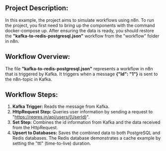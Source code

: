 ## Project Description:

In this example, the project aims to simulate workflows using n8n. To run the project, you first need to bring up the components with the command docker-compose up. After ensuring the data is ready, you should restore the **"kafka-to-redis-postgresql.json"** workflow from the "workflow" folder in n8n.

## Workflow Overview:

The file **"kafka-to-redis-postgresql.json"** represents a workflow in n8n that is triggered by Kafka. It triggers when a message **{"Id": "1"}** is sent to the n8n-topic in Kafka.

## Workflow Steps:

1. **Kafka Trigger:** Reads the message from Kafka.
2. **HttpRequest Step:** Queries user information by sending a request to "https://reqres.in/api/users/{UserId}".
3. **Set Step:** Combines the id information from Kafka and the data received from the HttpRequest.
4. **Upsert to Databases:** Saves the combined data to both PostgreSQL and Redis databases.
The Redis database demonstrates a cache example by setting the "ttl" (time-to-live) duration.